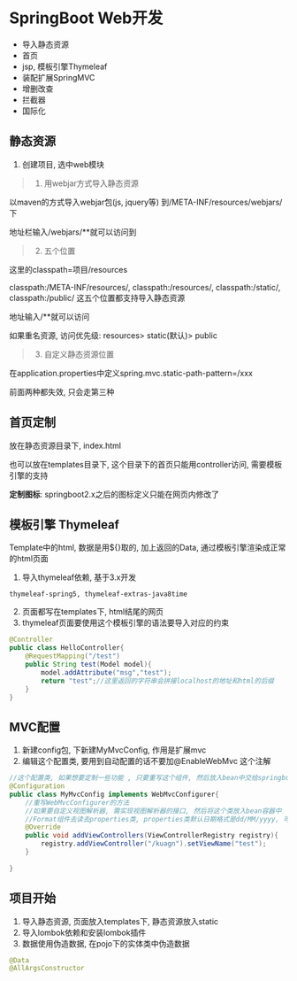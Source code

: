 # SpringBoot Web开发

- 导入静态资源
- 首页
- jsp, 模板引擎Thymeleaf
- 装配扩展SpringMVC
- 增删改查
- 拦截器
- 国际化

## 静态资源

1. 创建项目, 选中web模块

> 1. 用webjar方式导入静态资源

以maven的方式导入webjar包(js, jquery等) 到/META-INF/resources/webjars/下

地址栏输入/webjars/**就可以访问到

> 2. 五个位置

这里的classpath=项目/resources

classpath:/META-INF/resources/, classpath:/resources/, classpath:/static/, classpath:/public/ 这五个位置都支持导入静态资源

地址输入/**就可以访问

如果重名资源, 访问优先级: resources> static(默认)> public

> 3. 自定义静态资源位置

在application.properties中定义spring.mvc.static-path-pattern=/xxx

前面两种都失效, 只会走第三种

## 首页定制

放在静态资源目录下, index.html

也可以放在templates目录下, 这个目录下的首页只能用controller访问, 需要模板引擎的支持

**定制图标**: springboot2.x之后的图标定义只能在网页内修改了

## 模板引擎 Thymeleaf

Template中的html, 数据是用${}取的, 加上返回的Data, 通过模板引擎渲染成正常的html页面

1. 导入thymeleaf依赖, 基于3.x开发

```
thymeleaf-spring5, thymeleaf-extras-java8time
```

2. 页面都写在templates下, html结尾的网页
3. thymeleaf页面要使用这个模板引擎的语法要导入对应的约束

```java
@Controller
public class HelloController{
	@RequestMapping("/test")
	public String test(Model model){
		model.addAttribute("msg","test");
		return "test";//这里返回的字符串会拼接localhost的地址和html的后缀
	}
}
```

## MVC配置

1. 新建config包, 下新建MyMvcConfig, 作用是扩展mvc
2. 编辑这个配置类, 要用到自动配置的话不要加@EnableWebMvc 这个注解

```java
//这个配置类, 如果想要定制一些功能 , 只要重写这个组件, 然后放入bean中交给springboot去管理就可以
@Configuration
public class MyMvcConfig implements WebMvcConfigurer{
    //重写WebMvcConfigurer的方法
    //如果要自定义视图解析器, 需实现视图解析器的接口, 然后将这个类放入bean容器中
    //Format组件去读去properties类, properties类默认日期格式是dd/MM/yyyy, 可以到application.properties中配置格式:spring.mvc.date-format=""
    @Override
    public void addViewControllers(ViewControllerRegistry registry){
        registry.addViewController("/kuagn").setViewName("test");
    }
    
}
```

## 项目开始

1. 导入静态资源, 页面放入templates下, 静态资源放入static
2. 导入lombok依赖和安装lombok插件
3. 数据使用伪造数据, 在pojo下的实体类中伪造数据

```java
@Data
@AllArgsConstructor

```



